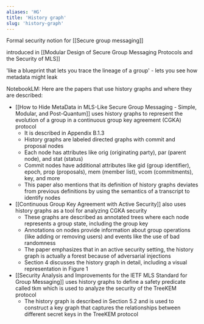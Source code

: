 ```yaml
---
aliases: 'HG'
title: 'History graph'
slug: 'history-graph'
---
```


Formal security notion for [[Secure group messaging]] 

introduced in [[Modular Design of Secure Group Messaging Protocols and the Security of MLS]]

'like a blueprint that lets you trace the lineage of a group' - lets you see how metadata might leak

NotebookLM:
Here are the papers that use history graphs and where they are described:

- [[How to Hide MetaData in MLS-Like Secure Group Messaging - Simple, Modular, and Post-Quantum]] uses history graphs to represent the evolution of a group in a continuous group key agreement (CGKA) protocol
	- It is described in Appendix B.1.3
	- History graphs are labeled directed graphs with commit and proposal nodes
	- Each node has attributes like orig (originating party), par (parent node), and stat (status)
	- Commit nodes have additional attributes like gid (group identifier), epoch, prop (proposals), mem (member list), vcom (commitments), key, and more
	- This paper also mentions that its definition of history graphs deviates from previous definitions by using the semantics of a transcript to identify nodes
- [[Continuous Group Key Agreement with Active Security]] also uses history graphs as a tool for analyzing CGKA security
	- These graphs are described as annotated trees where each node represents a group state, including the group key
	- Annotations on nodes provide information about group operations (like adding or removing users) and events like the use of bad randomness
	- The paper emphasizes that in an active security setting, the history graph is actually a forest because of adversarial injections
	- Section 4 discusses the history graph in detail, including a visual representation in Figure 1
- [[Security Analysis and Improvements for the IETF MLS Standard for Group Messaging]] uses history graphs to define a safety predicate called tkm which is used to analyze the security of the TreeKEM protocol
	- The history graph is described in Section 5.2 and is used to construct a key graph that captures the relationships between different secret keys in the TreeKEM protocol